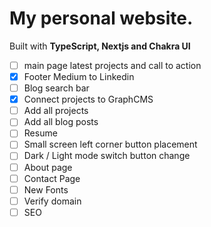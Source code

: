 # My personal website.

Built with **TypeScript, Nextjs and Chakra UI**

- [ ] main page latest projects and call to action
- [x] Footer Medium to Linkedin
- [ ] Blog search bar
- [x] Connect projects to GraphCMS
- [ ] Add all projects
- [ ] Add all blog posts
- [ ] Resume
- [ ] Small screen left corner button placement
- [ ] Dark / Light mode switch button change
- [ ] About page
- [ ] Contact Page
- [ ] New Fonts
- [ ] Verify domain
- [ ] SEO
